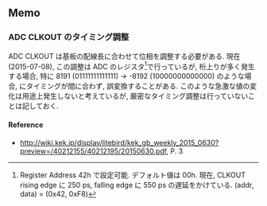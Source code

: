Memo
----

### ADC CLKOUT のタイミング調整

ADC CLKOUT は基板の配線長に合わせて位相を調整する必要がある. 現在 (2015-07-08), この調整は ADC のレジスタ[^adc_register]で行っているが, 桁上りが多く発生する場合, 特に 8191 (01111111111111) -> -8192 (10000000000000) のような場合, にタイミングが間に合わず, 誤変換することがある. このような急激な値の変化は用途上発生しないと考えているが, 厳密なタイミング調整は行っていないことは記しておく.

[^adc_register]: Register Address 42h で設定可能. デフォルト値は 00h. 現在, CLKOUT rising edge に 250 ps, falling edge に 550 ps の遅延をかけている. (addr, data) = (0x42, 0xF8)

#### Reference

- <http://wiki.kek.jp/display/litebird/kek_gb_weekly_2015_0630?preview=/40212155/40212195/20150630.pdf>, P. 3
